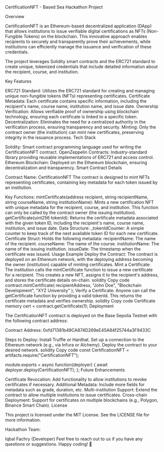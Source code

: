 CertificationNFT - Based Sea Hackathon Project

Overview

CertificationNFT is an Ethereum-based decentralized application (DApp) that allows institutions to issue verifiable digital certifications as NFTs (Non-Fungible Tokens) on the blockchain. This innovative approach enables recipients to securely and transparently prove their achievements, while institutions can efficiently manage the issuance and verification of these credentials.

The project leverages Solidity smart contracts and the ERC721 standard to create unique, tokenized credentials that include detailed information about the recipient, course, and institution.

Key Features

ERC721 Standard: Utilizes the ERC721 standard for creating and managing unique non-fungible tokens (NFTs) representing certificates.
Certificate Metadata: Each certificate contains specific information, including the recipient's name, course name, institution name, and issue date.
Ownership Verification: Allows verifiable proof of ownership using blockchain technology, ensuring each certificate is linked to a specific token.
Decentralization: Eliminates the need for a centralized authority in the verification process, ensuring transparency and security.
Minting: Only the contract owner (the institution) can mint new certificates, preserving integrity in the issuance process.
Tech Stack

Solidity: Smart contract programming language used for writing the CertificationNFT contract.
OpenZeppelin Contracts: Industry-standard library providing reusable implementations of ERC721 and access control.
Ethereum Blockchain: Deployed on the Ethereum blockchain, ensuring decentralization and transparency.
Smart Contract Details

Contract Name: CertificationNFT
The contract is designed to mint NFTs representing certificates, containing key metadata for each token issued by an institution.

Key Functions:
mintCertificate(address recipient, string recipientName, string courseName, string institutionName):
Mints a new certification NFT with unique metadata for the recipient, course, and institution. This function can only be called by the contract owner (the issuing institution).
getCertificate(uint256 tokenId):
Returns the certificate metadata associated with the given token ID, including the recipient's name, course name, institution, and issue date.
Data Structure:
_tokenIdCounter:
A simple counter to keep track of the next available token ID for each new certificate.
Certificate Struct:
Holds the following metadata:
recipientName: The name of the recipient.
courseName: The name of the course.
institutionName: The name of the issuing institution.
issueDate: The timestamp when the certificate was issued.
Usage Example
Deploy the Contract:
The contract is deployed on an Ethereum network, with the deploying address becoming the owner (institution) capable of minting certificates.
Mint a Certificate:
The institution calls the mintCertificate function to issue a new certificate for a recipient. This creates a new NFT, assigns it to the recipient's address, and stores the certificate details on-chain.
solidity
Copy code
contract.mintCertificate(
    recipientAddress,
    "John Doe",
    "Blockchain Development",
    "XYZ University"
);
Verify a Certificate:
Anyone can call the getCertificate function by providing a valid tokenId. This returns the certificate metadata and verifies ownership.
solidity
Copy code
Certificate memory cert = contract.getCertificate(1);
Deployment

The CertificationNFT contract is deployed on the Base Sepolia Testnet with the following contract address:

Contract Address: 0xfd71381b49CA874D269eE45A84f25744a3F9433C

Steps to Deploy:
Install Truffle or Hardhat.
Set up a connection to the Ethereum network (e.g., via Infura or Alchemy).
Deploy the contract to your desired network.
solidity
Copy code
const CertificationNFT = artifacts.require("CertificationNFT");

module.exports = async function(deployer) {
  await deployer.deploy(CertificationNFT);
};
Future Enhancements

Certificate Revocation: Add functionality to allow institutions to revoke certificates if necessary.
Additional Metadata: Include more fields for metadata such as grade, duration, etc.
Multi-institution Support: Extend the contract to allow multiple institutions to issue certificates.
Cross-chain Deployment: Support for certificates on multiple blockchains (e.g., Polygon, Binance Smart Chain).
License

This project is licensed under the MIT License. See the LICENSE file for more information.

Hackathon Team:

Iqbal Fachry (Developer)
Feel free to reach out to us if you have any questions or suggestions. Happy coding! 🚀
